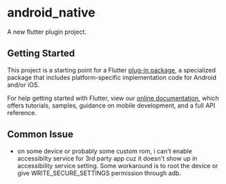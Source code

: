 # android_native

A new flutter plugin project.

## Getting Started

This project is a starting point for a Flutter
[plug-in package](https://flutter.dev/developing-packages/),
a specialized package that includes platform-specific implementation code for
Android and/or iOS.

For help getting started with Flutter, view our
[online documentation](https://flutter.dev/docs), which offers tutorials,
samples, guidance on mobile development, and a full API reference.

## Common Issue

- on some device or probably some custom rom, i can't enable accessibilty service for 3rd party app cuz it doesn't show up in accessibility service setting.
Some workaround is to root the device or give WRITE_SECURE_SETTINGS permission through adb.
